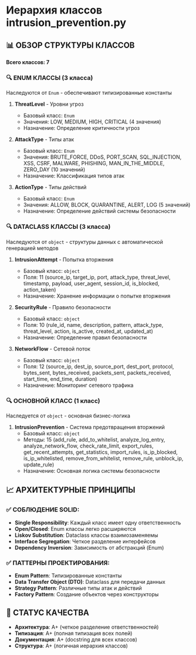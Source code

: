 # Иерархия классов intrusion_prevention.py

## 📊 ОБЗОР СТРУКТУРЫ КЛАССОВ

**Всего классов: 7**

### 🔍 ENUM КЛАССЫ (3 класса)
Наследуются от `Enum` - обеспечивают типизированные константы

1. **ThreatLevel** - Уровни угроз
   - Базовый класс: `Enum`
   - Значения: LOW, MEDIUM, HIGH, CRITICAL (4 значения)
   - Назначение: Определение критичности угроз

2. **AttackType** - Типы атак
   - Базовый класс: `Enum`
   - Значения: BRUTE_FORCE, DDoS, PORT_SCAN, SQL_INJECTION, XSS, CSRF, MALWARE, PHISHING, MAN_IN_THE_MIDDLE, ZERO_DAY (10 значений)
   - Назначение: Классификация типов атак

3. **ActionType** - Типы действий
   - Базовый класс: `Enum`
   - Значения: ALLOW, BLOCK, QUARANTINE, ALERT, LOG (5 значений)
   - Назначение: Определение действий системы безопасности

### 🔍 DATACLASS КЛАССЫ (3 класса)
Наследуются от `object` - структуры данных с автоматической генерацией методов

1. **IntrusionAttempt** - Попытка вторжения
   - Базовый класс: `object`
   - Поля: 11 (source_ip, target_ip, port, attack_type, threat_level, timestamp, payload, user_agent, session_id, is_blocked, action_taken)
   - Назначение: Хранение информации о попытке вторжения

2. **SecurityRule** - Правило безопасности
   - Базовый класс: `object`
   - Поля: 10 (rule_id, name, description, pattern, attack_type, threat_level, action, is_active, created_at, updated_at)
   - Назначение: Определение правил безопасности

3. **NetworkFlow** - Сетевой поток
   - Базовый класс: `object`
   - Поля: 12 (source_ip, dest_ip, source_port, dest_port, protocol, bytes_sent, bytes_received, packets_sent, packets_received, start_time, end_time, duration)
   - Назначение: Мониторинг сетевого трафика

### 🔍 ОСНОВНОЙ КЛАСС (1 класс)
Наследуется от `object` - основная бизнес-логика

1. **IntrusionPrevention** - Система предотвращения вторжений
   - Базовый класс: `object`
   - Методы: 15 (add_rule, add_to_whitelist, analyze_log_entry, analyze_network_flow, check_rate_limit, export_rules, get_recent_attempts, get_statistics, import_rules, is_ip_blocked, is_ip_whitelisted, remove_from_whitelist, remove_rule, unblock_ip, update_rule)
   - Назначение: Основная логика системы безопасности

## 📈 АРХИТЕКТУРНЫЕ ПРИНЦИПЫ

### ✅ СОБЛЮДЕНИЕ SOLID:
- **Single Responsibility**: Каждый класс имеет одну ответственность
- **Open/Closed**: Enum классы легко расширяются
- **Liskov Substitution**: Dataclass классы взаимозаменяемы
- **Interface Segregation**: Четкое разделение интерфейсов
- **Dependency Inversion**: Зависимость от абстракций (Enum)

### ✅ ПАТТЕРНЫ ПРОЕКТИРОВАНИЯ:
- **Enum Pattern**: Типизированные константы
- **Data Transfer Object (DTO)**: Dataclass для передачи данных
- **Strategy Pattern**: Различные типы атак и действий
- **Factory Pattern**: Создание объектов через конструкторы

## 🎯 СТАТУС КАЧЕСТВА
- **Архитектура**: A+ (четкое разделение ответственностей)
- **Типизация**: A+ (полная типизация всех полей)
- **Документация**: A+ (docstring для всех классов)
- **Структура**: A+ (логичная иерархия классов)